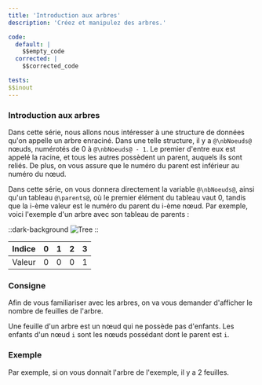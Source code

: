 ```yaml
---
title: 'Introduction aux arbres'
description: 'Créez et manipulez des arbres.'

code:
  default: |
    $$empty_code
  corrected: |
    $$corrected_code

tests:
$$inout
---
```


### Introduction aux arbres

Dans cette série, nous allons nous intéresser à une structure de données qu'on appelle un arbre enraciné. Dans une telle structure, il y a `@\nbNoeuds@` nœuds, numérotés de 0 à `@\nbNoeuds@ - 1`. Le premier d'entre eux est appelé la racine, et tous les autres possèdent un parent, auquels ils sont reliés. De plus, on vous assure que le numéro du parent est inférieur au numéro du nœud.

Dans cette série, on vous donnera directement la variable `@\nbNoeuds@`, ainsi qu'un tableau `@\parents@`, où le premier élément du tableau vaut 0, tandis que la i-ème valeur est le numéro du parent du i-ème nœud. Par exemple, voici l'exemple d'un arbre avec son tableau de parents :

::dark-background
![Tree](/polympiads/tree-metro-polympiads.png)
::

| Indice | 0   | 1   | 2   | 3   |
| ------ | --- | --- | --- | --- |
| Valeur | 0   | 0   | 0   | 1   |

### Consigne

Afin de vous familiariser avec les arbres, on va vous demander d'afficher le nombre de feuilles de l'arbre.

Une feuille d'un arbre est un nœud qui ne possède pas d'enfants. Les enfants d'un nœud `i` sont les nœuds possédant dont le parent est `i`.

### Exemple

Par exemple, si on vous donnait l'arbre de l'exemple, il y a 2 feuilles.
